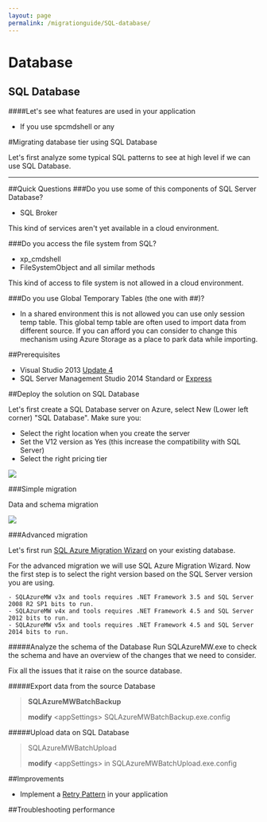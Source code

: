 ```yaml
---
layout: page
permalink: /migrationguide/SQL-database/
---
```


# Database 
## SQL Database


####Let's see what features are used in your application
- If you use spcmdshell or any 


#Migrating database tier using SQL Database


Let's first analyze some typical SQL patterns to see at high level if we can use SQL Database.


-----
##Quick Questions
###Do you use some of this components of SQL Server Database?

- SQL Broker

This kind of services aren't yet available in a cloud environment. 


###Do you access the file system from SQL?

- xp_cmdshell  
- FileSystemObject and all similar methods 

This kind of access to file system is not allowed in a cloud environment. 

###Do you use Global Temporary Tables (the one with ##)?
- In a shared environment this is not allowed you can use only session temp table. This global temp table are often used to import data from different source. If you can afford you can consider to change this mechanism using Azure Storage as a place to park data while importing.



##Prerequisites
- Visual Studio 2013 [Update 4](http://www.microsoft.com/en-us/download/details.aspx?id=44921)
- SQL Server Management Studio 2014 Standard or [Express](https://msdn.microsoft.com/en-us/evalcenter/dn434042.aspx)


##Deploy the solution on SQL Database

Let's first create a SQL Database server on Azure, select New (Lower left corner) "SQL Database".
Make sure you:
- Select the right location when you create the server
- Set the V12 version as Yes (this increase the compatibility with SQL Server)
- Select the right pricing tier

![](http://www.gabrielecastellani.it/images/SQL2.png)

###Simple migration


Data and schema migration

![](http://www.gabrielecastellani.it/images/SQL1.png)


###Advanced migration

Let's first run [SQL Azure Migration Wizard](http://sqlazuremw.codeplex.com/) on your existing database.

For the advanced migration we will use SQL Azure Migration Wizard. Now the first step is to select the right version based on the SQL Server version you are using.

    - SQLAzureMW v3x and tools requires .NET Framework 3.5 and SQL Server 2008 R2 SP1 bits to run.
    - SQLAzureMW v4x and tools requires .NET Framework 4.5 and SQL Server 2012 bits to run.
    - SQLAzureMW v5x and tools requires .NET Framework 4.5 and SQL Server 2014 bits to run.

#####Analyze the schema of the Database
Run SQLAzureMW.exe to check the schema and have an overview of the changes that we need to consider.

Fix all the issues that it raise on the source database.

#####Export data from the source Database

> **SQLAzureMWBatchBackup**  
> 
> **modify** <appSettings\> SQLAzureMWBatchBackup.exe.config 
  
                
#####Upload data on SQL Database

> SQLAzureMWBatchUpload 
> 
> **modify** <appSettings\> in SQLAzureMWBatchUpload.exe.config   
 


##Improvements
- Implement a [Retry Pattern](https://msdn.microsoft.com/en-us/library/dn589788.aspx) in your application

##Troubleshooting performance
